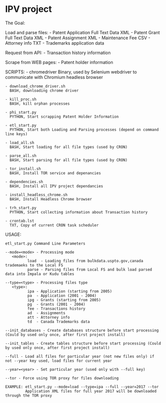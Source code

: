 # IPV project

The Goal:

Load and parse files:
    - Patent Application Full Text Data XML
    - Patent Grant Full Text Data XML
    - Patent Assignment XML
    - Maintenance Fee CSV
    - Attorney info TXT
    - Trademarks application data

Request from API:
    - Transaction history information

Scrape from WEB pages:
    - Patent holder information

SCRIPTS:
    - chromedriver 
      Binary, used by Selenium webdriver to communicate with Chromium headless browser

    - download_chrome_driver.sh
      BASH, downloading chrome driver

    - kill_proc.sh
      BASH, kill orphan processes

    - phi_start.py
      PYTHON, Start scrapping Patent Holder Information

    - etl_start.py
      PYTHON, Start both Loading and Parsing processes (depend on command line keys)

    - load_all.sh
      BASH, Start loading for all file types (used by CRON)

    - parse_all.sh 
      BASH, Start parsing for all file types (used by CRON)

    - tor_install.sh
      BASH, Install TOR service and depenancies

    - dependencies.sh
      BASH, Install all IPV project dependancies

    - install_headless_chrome.sh
      BASH, Install Headless Chrome browser

    - trh_start.py
      PYTHON, Start collecting information about Transaction history

    - crontab.lst
      TXT, Copy of current CRON task scheduler

USAGE:

    etl_start.py Command Line Parameters

    --mode=<mode> - Processing mode
       <mode>:
              load  - Loading files from bulkdata.uspto.gov,canada trademaeks to the Local FS
              parse - Parsing files from Local FS and bulk load parsed data into Impala or Kudu tables

    --type=<type> - Processing files type
       <type>:
              ipa - Application (starting from 2005)
              pa  - Application (2001 - 2004)
              ipg - Grants (starting from 2005)
              pg  - Grants (2001 - 2004)
              fee - Transactions history
              ad  - Assignments
              att - Attorney info
              td  - Canada Trademarks data

    --init_databases - Create databases structure before start processing (Could by used only once, after first project install)

    --init_tables - Create tables structure before start processing (Could by used only once, after first project install)

    --full - Load all files for particular year (not new files only) if not --year key used, load files for current year

    --year=<year> - Set particular year (used only with --full key)

    --tor - Force using TOR proxy for files downloading

    EXAMPLE: etl_start.py --mode=load --type=ipa --full --year=2017 --tor
             Application XML files for full year 2017 will be downloaded through the TOR proxy



